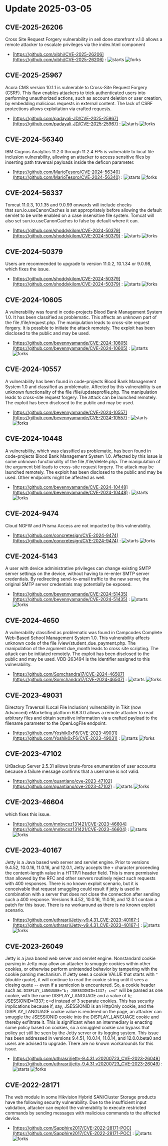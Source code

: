 # Update 2025-03-05
## CVE-2025-26206
 Cross Site Request Forgery vulnerability in sell done storefront v.1.0 allows a remote attacker to escalate privileges via the index.html component

- [https://github.com/xibhi/CVE-2025-26206](https://github.com/xibhi/CVE-2025-26206) :  ![starts](https://img.shields.io/github/stars/xibhi/CVE-2025-26206.svg) ![forks](https://img.shields.io/github/forks/xibhi/CVE-2025-26206.svg)


## CVE-2025-25967
 Acora CMS version 10.1.1 is vulnerable to Cross-Site Request Forgery (CSRF). This flaw enables attackers to trick authenticated users into performing unauthorized actions, such as account deletion or user creation, by embedding malicious requests in external content. The lack of CSRF protections allows exploitation via crafted requests.

- [https://github.com/padayali-JD/CVE-2025-25967](https://github.com/padayali-JD/CVE-2025-25967) :  ![starts](https://img.shields.io/github/stars/padayali-JD/CVE-2025-25967.svg) ![forks](https://img.shields.io/github/forks/padayali-JD/CVE-2025-25967.svg)


## CVE-2024-56340
 IBM Cognos Analytics 11.2.0 through 11.2.4 FP5 is vulnerable to local file inclusion vulnerability, allowing an attacker to access sensitive files by inserting path traversal payloads inside the deficon parameter.

- [https://github.com/MarioTesoro/CVE-2024-56340](https://github.com/MarioTesoro/CVE-2024-56340) :  ![starts](https://img.shields.io/github/stars/MarioTesoro/CVE-2024-56340.svg) ![forks](https://img.shields.io/github/forks/MarioTesoro/CVE-2024-56340.svg)


## CVE-2024-56337
Tomcat 11.0.3, 10.1.35 and 9.0.99 onwards will include checks that sun.io.useCanonCaches is set appropriately before allowing the default servlet to be write enabled on a case insensitive file system. Tomcat will also set sun.io.useCanonCaches to false by default where it can.

- [https://github.com/shoddykilom/CVE-2024-50379](https://github.com/shoddykilom/CVE-2024-50379) :  ![starts](https://img.shields.io/github/stars/shoddykilom/CVE-2024-50379.svg) ![forks](https://img.shields.io/github/forks/shoddykilom/CVE-2024-50379.svg)


## CVE-2024-50379
Users are recommended to upgrade to version 11.0.2, 10.1.34 or 9.0.98, which fixes the issue.

- [https://github.com/shoddykilom/CVE-2024-50379](https://github.com/shoddykilom/CVE-2024-50379) :  ![starts](https://img.shields.io/github/stars/shoddykilom/CVE-2024-50379.svg) ![forks](https://img.shields.io/github/forks/shoddykilom/CVE-2024-50379.svg)


## CVE-2024-10605
 A vulnerability was found in code-projects Blood Bank Management System 1.0. It has been classified as problematic. This affects an unknown part of the file /file/request.php. The manipulation leads to cross-site request forgery. It is possible to initiate the attack remotely. The exploit has been disclosed to the public and may be used.

- [https://github.com/bevennyamande/CVE-2024-10605](https://github.com/bevennyamande/CVE-2024-10605) :  ![starts](https://img.shields.io/github/stars/bevennyamande/CVE-2024-10605.svg) ![forks](https://img.shields.io/github/forks/bevennyamande/CVE-2024-10605.svg)


## CVE-2024-10557
 A vulnerability has been found in code-projects Blood Bank Management System 1.0 and classified as problematic. Affected by this vulnerability is an unknown functionality of the file /file/updateprofile.php. The manipulation leads to cross-site request forgery. The attack can be launched remotely. The exploit has been disclosed to the public and may be used.

- [https://github.com/bevennyamande/CVE-2024-10557](https://github.com/bevennyamande/CVE-2024-10557) :  ![starts](https://img.shields.io/github/stars/bevennyamande/CVE-2024-10557.svg) ![forks](https://img.shields.io/github/forks/bevennyamande/CVE-2024-10557.svg)


## CVE-2024-10448
 A vulnerability, which was classified as problematic, has been found in code-projects Blood Bank Management System 1.0. Affected by this issue is some unknown functionality of the file /file/delete.php. The manipulation of the argument bid leads to cross-site request forgery. The attack may be launched remotely. The exploit has been disclosed to the public and may be used. Other endpoints might be affected as well.

- [https://github.com/bevennyamande/CVE-2024-10448](https://github.com/bevennyamande/CVE-2024-10448) :  ![starts](https://img.shields.io/github/stars/bevennyamande/CVE-2024-10448.svg) ![forks](https://img.shields.io/github/forks/bevennyamande/CVE-2024-10448.svg)


## CVE-2024-9474
Cloud NGFW and Prisma Access are not impacted by this vulnerability.

- [https://github.com/concretesign/CVE-2024-9474](https://github.com/concretesign/CVE-2024-9474) :  ![starts](https://img.shields.io/github/stars/concretesign/CVE-2024-9474.svg) ![forks](https://img.shields.io/github/forks/concretesign/CVE-2024-9474.svg)


## CVE-2024-5143
 A user with device administrative privileges can change existing SMTP server settings on the device, without having to re-enter SMTP server credentials.  By redirecting send-to-email traffic to the new server, the original SMTP server credentials may potentially be exposed.

- [https://github.com/bevennyamande/CVE-2024-51435](https://github.com/bevennyamande/CVE-2024-51435) :  ![starts](https://img.shields.io/github/stars/bevennyamande/CVE-2024-51435.svg) ![forks](https://img.shields.io/github/forks/bevennyamande/CVE-2024-51435.svg)


## CVE-2024-4650
 A vulnerability classified as problematic was found in Campcodes Complete Web-Based School Management System 1.0. This vulnerability affects unknown code of the file /view/student_due_payment.php. The manipulation of the argument due_month leads to cross site scripting. The attack can be initiated remotely. The exploit has been disclosed to the public and may be used. VDB-263494 is the identifier assigned to this vulnerability.

- [https://github.com/Somchandra17/CVE-2024-46507](https://github.com/Somchandra17/CVE-2024-46507) :  ![starts](https://img.shields.io/github/stars/Somchandra17/CVE-2024-46507.svg) ![forks](https://img.shields.io/github/forks/Somchandra17/CVE-2024-46507.svg)


## CVE-2023-49031
 Directory Traversal (Local File Inclusion) vulnerability in Tikit (now Advanced) eMarketing platform 6.8.3.0 allows a remote attacker to read arbitrary files and obtain sensitive information via a crafted payload to the filename parameter to the OpenLogFile endpoint.

- [https://github.com/Yoshik0xF6/CVE-2023-49031](https://github.com/Yoshik0xF6/CVE-2023-49031) :  ![starts](https://img.shields.io/github/stars/Yoshik0xF6/CVE-2023-49031.svg) ![forks](https://img.shields.io/github/forks/Yoshik0xF6/CVE-2023-49031.svg)


## CVE-2023-47102
 UrBackup Server 2.5.31 allows brute-force enumeration of user accounts because a failure message confirms that a username is not valid.

- [https://github.com/quantiano/cve-2023-47102](https://github.com/quantiano/cve-2023-47102) :  ![starts](https://img.shields.io/github/stars/quantiano/cve-2023-47102.svg) ![forks](https://img.shields.io/github/forks/quantiano/cve-2023-47102.svg)


## CVE-2023-46604
which fixes this issue.

- [https://github.com/mnbvcxz131421/CVE-2023-46604](https://github.com/mnbvcxz131421/CVE-2023-46604) :  ![starts](https://img.shields.io/github/stars/mnbvcxz131421/CVE-2023-46604.svg) ![forks](https://img.shields.io/github/forks/mnbvcxz131421/CVE-2023-46604.svg)


## CVE-2023-40167
 Jetty is a Java based web server and servlet engine. Prior to versions 9.4.52, 10.0.16, 11.0.16, and 12.0.1, Jetty accepts the `+` character proceeding the content-length value in a HTTP/1 header field.  This is more permissive than allowed by the RFC and other servers routinely reject such requests with 400 responses.  There is no known exploit scenario, but it is conceivable that request smuggling could result if jetty is used in combination with a server that does not close the connection after sending such a 400 response. Versions 9.4.52, 10.0.16, 11.0.16, and 12.0.1 contain a patch for this issue. There is no workaround as there is no known exploit scenario.

- [https://github.com/uthrasri/Jetty-v9.4.31_CVE-2023-40167-](https://github.com/uthrasri/Jetty-v9.4.31_CVE-2023-40167-) :  ![starts](https://img.shields.io/github/stars/uthrasri/Jetty-v9.4.31_CVE-2023-40167-.svg) ![forks](https://img.shields.io/github/forks/uthrasri/Jetty-v9.4.31_CVE-2023-40167-.svg)


## CVE-2023-26049
 Jetty is a java based web server and servlet engine. Nonstandard cookie parsing in Jetty may allow an attacker to smuggle cookies within other cookies, or otherwise perform unintended behavior by tampering with the cookie parsing mechanism. If Jetty sees a cookie VALUE that starts with `"` (double quote), it will continue to read the cookie string until it sees a closing quote -- even if a semicolon is encountered. So, a cookie header such as: `DISPLAY_LANGUAGE="b; JSESSIONID=1337; c=d"` will be parsed as one cookie, with the name DISPLAY_LANGUAGE and a value of b; JSESSIONID=1337; c=d instead of 3 separate cookies. This has security implications because if, say, JSESSIONID is an HttpOnly cookie, and the DISPLAY_LANGUAGE cookie value is rendered on the page, an attacker can smuggle the JSESSIONID cookie into the DISPLAY_LANGUAGE cookie and thereby exfiltrate it. This is significant when an intermediary is enacting some policy based on cookies, so a smuggled cookie can bypass that policy yet still be seen by the Jetty server or its logging system. This issue has been addressed in versions 9.4.51, 10.0.14, 11.0.14, and 12.0.0.beta0 and users are advised to upgrade. There are no known workarounds for this issue.

- [https://github.com/uthrasri/jetty-9.4.31.v20200723_CVE-2023-26049](https://github.com/uthrasri/jetty-9.4.31.v20200723_CVE-2023-26049) :  ![starts](https://img.shields.io/github/stars/uthrasri/jetty-9.4.31.v20200723_CVE-2023-26049.svg) ![forks](https://img.shields.io/github/forks/uthrasri/jetty-9.4.31.v20200723_CVE-2023-26049.svg)


## CVE-2022-28171
 The web module in some Hikvision Hybrid SAN/Cluster Storage products have the following security vulnerability. Due to the insufficient input validation, attacker can exploit the vulnerability to execute restricted commands by sending messages with malicious commands to the affected device.

- [https://github.com/Sapphire2017/CVE-2022-28171-POC](https://github.com/Sapphire2017/CVE-2022-28171-POC) :  ![starts](https://img.shields.io/github/stars/Sapphire2017/CVE-2022-28171-POC.svg) ![forks](https://img.shields.io/github/forks/Sapphire2017/CVE-2022-28171-POC.svg)

